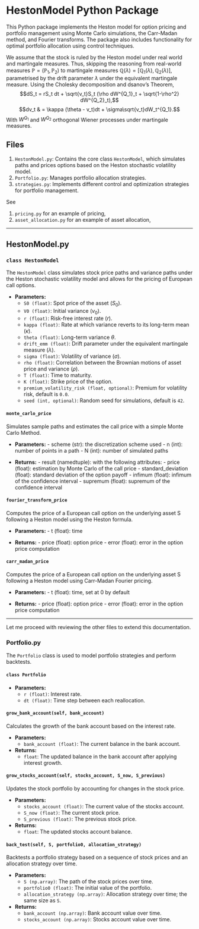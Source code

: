 # HestonModel Python Package

This Python package implements the Heston model for option pricing and portfolio management using Monte Carlo simulations, the Carr-Madan method, and Fourier transforms. The package also includes functionality for optimal portfolio allocation using control techniques.

We assume that the stock is ruled by the Heston model under real world and martingale measures. Thus, skipping the reasoning from real-world measures $\mathbb P = (\mathbb P_1,\mathbb P_2)$ to martingale measures $\mathbb Q(\lambda) = [\mathbb Q_1(\lambda),\mathbb Q_2(\lambda)]$, parametrised by the drift parameter $\lambda$ under the equivalent martingale measure. Using the Cholesky decomposition and dsanov’s Theorem,
$$dS_t = rS_t dt + \sqrt{v_t}S_t (\rho dW^{Q_1}_t + \sqrt{1-\rho^2} dW^{Q_2}_t),$$
$$dv_t & = \kappa (\theta - v_t)dt + \sigma\sqrt{v_t}dW_t^{Q_1}.$$
With $W^{Q_1}$ and $W^{Q_2}$ orthogonal Wiener processes under martingale measures. 

## Files
1. `HestonModel.py`: Contains the core class `HestonModel`, which simulates paths and prices options based on the Heston stochastic volatility model.
2. `Portfolio.py`: Manages portfolio allocation strategies.
3. `strategies.py`: Implements different control and optimization strategies for portfolio management.

See 
1. `pricing.py` for an example of pricing,
2. `asset_allocation.py` for an example of asset allocation,
---

## HestonModel.py

### `class HestonModel`
The `HestonModel` class simulates stock price paths and variance paths under the Heston stochastic volatility model and allows for the pricing of European call options.

- **Parameters:**
  - `S0 (float)`: Spot price of the asset ($S_0$).
  - `V0 (float)`: Initial variance ($v_0$).
  - `r (float)`: Risk-free interest rate ($r$).
  - `kappa (float)`: Rate at which variance reverts to its long-term mean ($\kappa$).
  - `theta (float)`: Long-term variance $\theta$.
  - `drift_emm (float)`: Drift parameter under the equivalent martingale measure ($\lambda$).
  - `sigma (float)`: Volatility of variance ($\sigma$).
  - `rho (float)`: Correlation between the Brownian motions of asset price and variance ($\rho$).
  - `T (float)`: Time to maturity.
  - `K (float)`: Strike price of the option.
  - `premium_volatility_risk (float, optional)`: Premium for volatility risk, default is `0.0`.
  - `seed (int, optional)`: Random seed for simulations, default is `42`.

#### `monte_carlo_price`
Simulates sample paths and estimates the call price with a simple Monte Carlo Method.
- **Parameters:**
        - scheme (str): the discretization scheme used
        - n (int): number of points in a path
        - N (int): number of simulated paths

- **Returns:**
        - result (namedtuple): with the following attributes:
            - price (float): estimation by Monte Carlo of the call price
            - standard_deviation (float): standard deviation of the option payoff
            - infimum (float): infimum of the confidence interval
            - supremum (float): supremum of the confidence interval

#### `fourier_transform_price`
Computes the price of a European call option on the underlying asset S following a Heston model using the Heston formula.
- **Parameters:**
        - t (float): time

- **Returns:**
        - price (float): option price
        - error (float): error in the option price computation

#### `carr_madan_price`
Computes the price of a European call option on the underlying asset S following a Heston model using Carr-Madan Fourier pricing.
- **Parameters:**
        - t (float): time, set at 0 by default

- **Returns:**
        - price (float): option price
        - error (float): error in the option price computation

        

---

Let me proceed with reviewing the other files to extend this documentation.

### Portfolio.py

The `Portfolio` class is used to model portfolio strategies and perform backtests.

#### `class Portfolio`
- **Parameters:**
  - `r (float)`: Interest rate.
  - `dt (float)`: Time step between each reallocation.

#### `grow_bank_account(self, bank_account)`
Calculates the growth of the bank account based on the interest rate.
- **Parameters:**
  - `bank_account (float)`: The current balance in the bank account.
- **Returns:**
  - `float`: The updated balance in the bank account after applying interest growth.

#### `grow_stocks_account(self, stocks_account, S_now, S_previous)`
Updates the stock portfolio by accounting for changes in the stock price.
- **Parameters:**
  - `stocks_account (float)`: The current value of the stocks account.
  - `S_now (float)`: The current stock price.
  - `S_previous (float)`: The previous stock price.
- **Returns:**
  - `float`: The updated stocks account balance.

#### `back_test(self, S, portfolio0, allocation_strategy)`
Backtests a portfolio strategy based on a sequence of stock prices and an allocation strategy over time.
- **Parameters:**
  - `S (np.array)`: The path of the stock prices over time.
  - `portfolio0 (float)`: The initial value of the portfolio.
  - `allocation_strategy (np.array)`: Allocation strategy over time; the same size as `S`.
- **Returns:**
  - `bank_account (np.array)`: Bank account value over time.
  - `stocks_account (np.array)`: Stocks account value over time.
